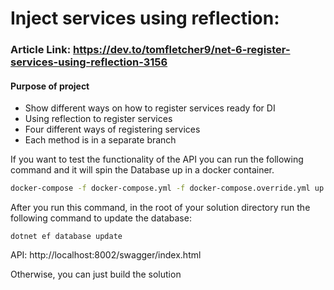 # Inject services using reflection:

### Article Link: https://dev.to/tomfletcher9/net-6-register-services-using-reflection-3156
#### Purpose of project
- Show different ways on how to register services ready for DI
- Using reflection to register services
- Four different ways of registering services
- Each method is in a separate branch

If you want to test the functionality of the API you can run the following command and it will spin the Database up in a docker container.
```bash
docker-compose -f docker-compose.yml -f docker-compose.override.yml up -d
```

After you run this command, in the root of your solution directory run the following command to update the database:
```
dotnet ef database update
```

API: http://localhost:8002/swagger/index.html

Otherwise, you can just build the solution
